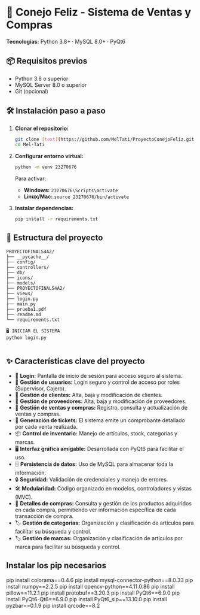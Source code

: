 # 🐇 Conejo Feliz - Sistema de Ventas y Compras

**Tecnologías:** Python 3.8+ · MySQL 8.0+ · PyQt6

## 📦 Requisitos previos

- Python 3.8 o superior
- MySQL Server 8.0 o superior
- Git (opcional)

## 🛠️ Instalación paso a paso

1. **Clonar el repositorio:**

   ```bash
   git clone [text](https://github.com/MelTati/ProyectoConejoFeliz.git)
   cd Mel-Tati
   ```

2. **Configurar entorno virtual:**

   ```bash
   python -m venv 23270676
   ```

   Para activar:

   - **Windows:** `23270676\Scripts\activate`
   - **Linux/Mac:** `source 23270676/bin/activate`

3. **Instalar dependencias:**

   ```bash
   pip install -r requirements.txt
   ```

## 📄 Estructura del proyecto

```
PROYECTOFINALS4A2/
├── __pycache__/
├── config/
├── controllers/
├── db/
├── icons/
├── models/
├── PROYECTOFINALS4A2/
├── views/
├── login.py
├── main.py
├── prueba1.pdf
├── readme.md
└── requirements.txt

🖥️ INICIAR EL SISTEMA
python login.py


```

## ✨ Características clave del proyecto

- 🔑 **Login:** Pantalla de inicio de sesión para acceso seguro al sistema.
- 👤 **Gestión de usuarios:** Login seguro y control de acceso por roles (Supervisor, Cajero).
- 👥 **Gestión de clientes:** Alta, baja y modificación de clientes.
- 🏢 **Gestión de proveedores:** Alta, baja y modificación de proveedores.
- 🛒 **Gestión de ventas y compras:** Registro, consulta y actualización de ventas y compras.
- 🧾 **Generación de tickets:** El sistema emite un comprobante detallado por cada venta realizada.
- 📦 **Control de inventario:** Manejo de artículos, stock, categorías y marcas.
- 🖥️ **Interfaz gráfica amigable:** Desarrollada con PyQt6 para facilitar el uso.
- 🗄️ **Persistencia de datos:** Uso de MySQL para almacenar toda la información.
- 🔒 **Seguridad:** Validación de credenciales y manejo de errores.
- 🛠️ **Modularidad:** Código organizado en modelos, controladores y vistas (MVC).
- 📑 **Detalles de compras:** Consulta y gestión de los productos adquiridos en cada compra, permitiendo ver información específica de cada transacción de compra.
- 🏷️ **Gestión de categorías:** Organización y clasificación de artículos para facilitar su búsqueda y control.
- 🏷️ **Gestión de marcas:** Organización y clasificación de artículos por marca para facilitar su búsqueda y control.

## Instalar los pip necesarios

pip install colorama==0.4.6
pip install mysql-connector-python==8.0.33
pip install numpy==2.2.5
pip install opencv-python==4.11.0.86
pip install pillow==11.2.1
pip install protobuf==3.20.3
pip install PyQt6==6.9.0
pip install PyQt6-Qt6==6.9.0
pip install PyQt6_sip==13.10.0
pip install pyzbar==0.1.9
pip install qrcode==8.2
